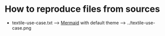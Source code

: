 # How to reproduce files from sources

- textile-use-case.txt --> [Mermaid](https://mermaid.live) with default theme --> ../textile-use-case.png
